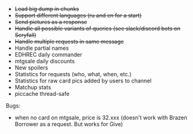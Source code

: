 * ~~Load big dump in chunks~~
* ~~Support different languages (ru and en for a start)~~
* ~~Send pictures as a response~~
* ~~Handle all possible variants of queries (see slack/discord bots on Scryfall)~~
* ~~Handle multiple requests in same message~~
* Handle partial names
* EDHREC daily commander
* mtgsale daily discounts
* New spoilers
* Statistics for requests (who, what, when, etc.)
* Statistics for raw card pics added by users to channel
* Matchup stats
* piccache thread-safe


Bugs:
* when no card on mtgsale, price is 32.xxx (doesn't work with Brazen Borrower as a request. But works for Give)
